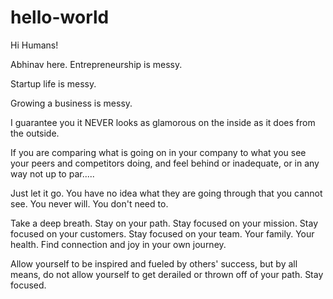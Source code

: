 # hello-world

Hi Humans!

Abhinav here.
Entrepreneurship is messy.

Startup life is messy.

Growing a business is messy.

I guarantee you it NEVER looks as glamorous on the inside as it does from the outside.

If you are comparing what is going on in your company to what you see your peers and competitors doing, and feel behind or inadequate, or in any way not up to par.....

Just let it go. You have no idea what they are going through that you cannot see. You never will. You don't need to.

Take a deep breath. Stay on your path. Stay focused on your mission. Stay focused on your customers. Stay focused on your team. Your family. Your health. Find connection and joy in your own journey.

Allow yourself to be inspired and fueled by others' success, but by all means, do not allow yourself to get derailed or thrown off of your path. Stay focused.
